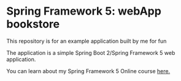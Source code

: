 # Spring Framework 5: webApp bookstore 

This repository is for an example application built by me for fun 

The application is a simple Spring Boot 2/Spring Framework 5 web application.
                       
                                                                                                                                                                                                                                                    
You can learn about my Spring Framework 5 Online course [here.](https://docs.spring.io/spring/docs/current/spring-framework-reference/)